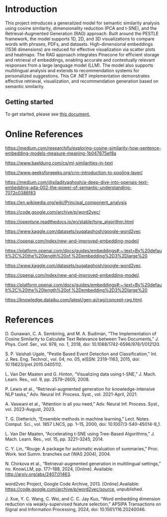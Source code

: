 # Introduction
This project introduces a generalized model for semantic similarity analysis using cosine similarity, dimensionality reduction (PCA and t-SNE), and the Retrieval-Augmented Generation (RAG) approach. Built around the PESTLE framework, the model supports 1D, 2D, and 3D visualizations to compare words with phrases, PDFs, and datasets. High-dimensional embeddings (1536 dimensions) are reduced for effective visualization via scatter plots and heatmaps. The RAG approach integrates Pinecone for efficient storage and retrieval of embeddings, enabling accurate and contextually relevant responses from a large language model (LLM). The model also supports multilingual analysis and extends to recommendation systems for personalized suggestions. This C# .NET implementation demonstrates effective retrieval, visualization, and recommendation generation based on semantic similarity.

## Getting started
To get started, please see <a href="https://github.com/ali-raza-166/embeders-semantic-analysis/blob/main/Documentation/gettingStarted.md">this document.</a>

# Online References
https://medium.com/researchify/exploring-cosine-similarity-how-sentence-embedding-models-measure-meaning-1b047675ef8a

https://www.baeldung.com/cs/ml-similarities-in-text

https://www.geeksforgeeks.org/cnn-introduction-to-pooling-layer/

https://medium.com/@siladityaghosh/a-deep-dive-into-openais-text-embedding-ada-002-the-power-of-semantic-understanding-7072c0386f83

https://en.wikipedia.org/wiki/Principal_component_analysis

https://code.google.com/archive/p/word2vec/

https://opentsne.readthedocs.io/en/stable/tsne_algorithm.html

https://www.kaggle.com/datasets/sugataghosh/google-word2vec

https://openai.com/index/new-and-improved-embedding-model/

https://platform.openai.com/docs/guides/embeddings#:~:text=By%20default%2C%20the%20length%20of,%2Dembedding%2D3%2Dlarge%20

https://www.kaggle.com/datasets/sugataghosh/google-word2vec.

https://openai.com/index/new-and-improved-embedding-model/.

https://platform.openai.com/docs/guides/embeddings#:~:text=By%20default%2C%20the%20length%20of,%2Dembedding%2D3%2Dlarge%20

https://knowledge.dataiku.com/latest/gen-ai/rag/concept-rag.html.




# References 

D. Gunawan, C. A. Sembiring, and M. A. Budiman, “The Implementation of Cosine Similarity to Calculate Text Relevance between Two Documents,” J. Phys. Conf. Ser., vol. 978, no. 1, 2018, doi: 10.1088/1742-6596/978/1/012120.

S. P. Vaishali Ugale, “Pestle Based Event Detection and Classification,” Int. J. Res. Eng. Technol., vol. 04, no. 05, eISSN: 2319-1163, 2015, doi: 10.15623/ijret.2015.0405112.

L. Van Der Maaten and G. Hinton, “Visualizing data using t-SNE,” J. Mach. Learn. Res., vol. 9, pp. 2579–2605, 2008.

P. Lewis et al., “Retrieval-augmented generation for knowledge-intensive NLP tasks,” Adv. Neural Inf. Process. Syst., vol. 2021-April, 2021.

A. Vaswani et al., “Attention is all you need,” Adv. Neural Inf. Process. Syst., vol. 2023-August, 2023.

T. G. Dietterich, “Ensemble methods in machine learning,” Lect. Notes Comput. Sci., vol. 1857 LNCS, pp. 1–15, 2000, doi: 10.1007/3-540-45014-9_1.

L. Van Der Maaten, “Accelerating t-SNE using Tree-Based Algorithms,” J. Mach. Learn. Res., vol. 15, pp. 3221–3245, 2014.

C. Y. Lin, “Rouge: A package for automatic evaluation of summaries,” Proc. Work. text Summ. branches out (WAS 2004), 2004.

N. Chirkova et al., “Retrieval-augmented generation in multilingual settings,” no. KnowLLM, pp. 177–188, 2024, [Online]. Available: http://arxiv.org/abs/2407.01463.

word2vec Project, Google Code Archive, 2013. [Online].Available: https://code.google.com/archive/p/word2vec/source, unpublished.

J. Xue, Y. C. Wang, C. Wei, and C. C. Jay Kuo, “Word embedding dimension reduction via weakly-supervised feature selection,” APSIPA Transactions on Signal and Information Processing, 2024, doi: 10.1561/116.20240046.

